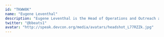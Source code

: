 ```yaml
---
id: "TKWW8K"
name: "Eugene Leventhal"
description: "Eugene Leventhal is the Head of Operations and Outreach at the Smart Contract Research Forum (SCRF), which is a granted org focused on advancing web3 research. Prior to joining SCRF, Eugene worked at Carnegie Mellon University as a Project Manager, supporting a blockchain research initiative and a podcast amongst other projects."
twitter: "@bbeats1"
avatar: "http://speak.devcon.org/media/avatars/headshot_L77RZZk.jpg"
---
```

